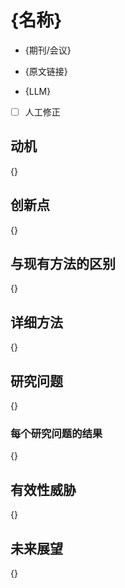 # {名称}

- {期刊/会议}

- {原文链接}

- {LLM}

- [ ] 人工修正

## 动机

{}

## 创新点

{}

## 与现有方法的区别

{}

## 详细方法

{}

## 研究问题

{}

### 每个研究问题的结果

{}

## 有效性威胁

{}

## 未来展望

{}
